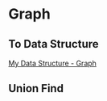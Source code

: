 # Graph

## To Data Structure

[My Data Structure - Graph](https://github.com/chengr4/my-data-structures/tree/main/graph)

## Union Find

